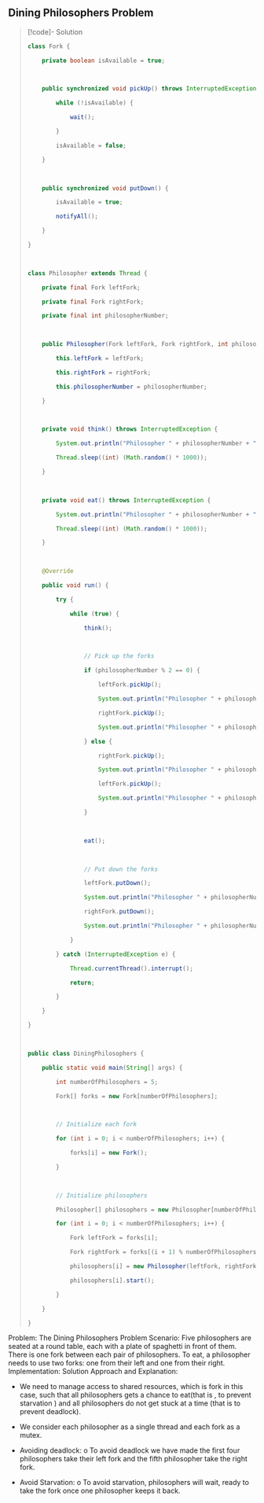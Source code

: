 
## Dining Philosophers Problem

> [!code]- Solution
> ```java
> class Fork {
> 
>     private boolean isAvailable = true;
> 
>   
> 
>     public synchronized void pickUp() throws InterruptedException {
> 
>         while (!isAvailable) {
> 
>             wait();
> 
>         }
> 
>         isAvailable = false;
> 
>     }
> 
>   
> 
>     public synchronized void putDown() {
> 
>         isAvailable = true;
> 
>         notifyAll();
> 
>     }
> 
> }
> 
>   
> 
> class Philosopher extends Thread {
> 
>     private final Fork leftFork;
> 
>     private final Fork rightFork;
> 
>     private final int philosopherNumber;
> 
>   
> 
>     public Philosopher(Fork leftFork, Fork rightFork, int philosopherNumber) {
> 
>         this.leftFork = leftFork;
> 
>         this.rightFork = rightFork;
> 
>         this.philosopherNumber = philosopherNumber;
> 
>     }
> 
>   
> 
>     private void think() throws InterruptedException {
> 
>         System.out.println("Philosopher " + philosopherNumber + " is thinking.");
> 
>         Thread.sleep((int) (Math.random() * 1000));
> 
>     }
> 
>   
> 
>     private void eat() throws InterruptedException {
> 
>         System.out.println("Philosopher " + philosopherNumber + " is eating.");
> 
>         Thread.sleep((int) (Math.random() * 1000));
> 
>     }
> 
>   
> 
>     @Override
> 
>     public void run() {
> 
>         try {
> 
>             while (true) {
> 
>                 think();
> 
>   
> 
>                 // Pick up the forks
> 
>                 if (philosopherNumber % 2 == 0) {
> 
>                     leftFork.pickUp();
> 
>                     System.out.println("Philosopher " + philosopherNumber + " picked up left fork.");
> 
>                     rightFork.pickUp();
> 
>                     System.out.println("Philosopher " + philosopherNumber + " picked up right fork.");
> 
>                 } else {
> 
>                     rightFork.pickUp();
> 
>                     System.out.println("Philosopher " + philosopherNumber + " picked up right fork.");
> 
>                     leftFork.pickUp();
> 
>                     System.out.println("Philosopher " + philosopherNumber + " picked up left fork.");
> 
>                 }
> 
>   
> 
>                 eat();
> 
>   
> 
>                 // Put down the forks
> 
>                 leftFork.putDown();
> 
>                 System.out.println("Philosopher " + philosopherNumber + " put down left fork.");
> 
>                 rightFork.putDown();
> 
>                 System.out.println("Philosopher " + philosopherNumber + " put down right fork.");
> 
>             }
> 
>         } catch (InterruptedException e) {
> 
>             Thread.currentThread().interrupt();
> 
>             return;
> 
>         }
> 
>     }
> 
> }
> 
>   
> 
> public class DiningPhilosophers {
> 
>     public static void main(String[] args) {
> 
>         int numberOfPhilosophers = 5;
> 
>         Fork[] forks = new Fork[numberOfPhilosophers];
> 
>   
> 
>         // Initialize each fork
> 
>         for (int i = 0; i < numberOfPhilosophers; i++) {
> 
>             forks[i] = new Fork();
> 
>         }
> 
>   
> 
>         // Initialize philosophers
> 
>         Philosopher[] philosophers = new Philosopher[numberOfPhilosophers];
> 
>         for (int i = 0; i < numberOfPhilosophers; i++) {
> 
>             Fork leftFork = forks[i];
> 
>             Fork rightFork = forks[(i + 1) % numberOfPhilosophers];
> 
>             philosophers[i] = new Philosopher(leftFork, rightFork, i);
> 
>             philosophers[i].start();
> 
>         }
> 
>     }
> 
> }
> ```


Problem: The Dining Philosophers Problem 
Scenario: Five philosophers are seated at a round table, each with a plate of spaghetti in front of them. There is one fork between each pair of philosophers. To eat, a philosopher needs to use two forks: one from their left and one from their right.
Implementation:
Solution Approach and Explanation:
- We need to manage access to shared resources, which is fork in this case, such that all philosophers gets a chance to eat(that is , to prevent starvation ) and all philosophers do not get stuck at a time (that is to prevent deadlock).
- We consider each philosopher as a single thread and each fork as a mutex.
- Avoiding deadlock:
	o	To avoid deadlock we have made the first four philosophers take their left fork and the fifth philosopher take the right fork.

- Avoid Starvation:
	o	To avoid starvation, philosophers will wait, ready to take the fork once one philosopher keeps it back.
